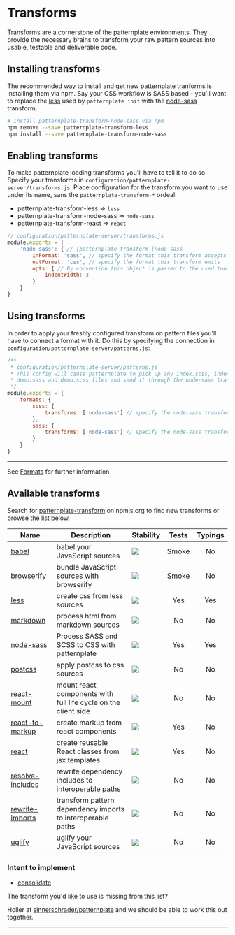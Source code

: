 # Transforms

Transforms are a cornerstone of the patternplate environments. They provide
the necessary brains to transform your raw pattern sources into usable, testable
and deliverable code.

## Installing transforms

The recommended way to install and get new patternplate tranforms is installing them via npm.
Say your CSS workflow is SASS based - you'll want to replace the [less](https://github.com/sinnerschrader/patternplate-transform-less) used by `patternplate init` with the [node-sass](https://github.com/marionebl/patternplate-transform-node-sass) transform.

```bash
# Install patternplate-transform-node-sass via npm
npm remove --save patternplate-transform-less
npm install --save patternplate-transform-node-sass
```

## Enabling transforms

To make patternplate loading transforms you'll have to tell it to do so. Specify your transforms in
`configuration/patternplate-server/transforms.js`. Place configuration for the transform you want to use under its name, sans the `patternplate-transform-*` ordeal:

* patternplate-transform-less => `less`
* patternplate-transform-node-sass => `node-sass`
* patternplate-transform-react => `react`

```js
// configuration/patternplate-server/transforms.js
module.exports = {
	'node-sass': { // [patternplate-transform-]node-sass
		inFormat: 'sass', // specify the format this transform accepts
		outFormat: 'css', // specify the format this transform emits
		opts: { // By convention this object is passed to the used tool directly
			indentWidth: 3
		}
	}
}
```

## Using transforms

In order to apply your freshly configured transform on pattern files you'll have to connect a format with it. Do this by specifying the connection in `configuration/patternplate-server/patterns.js`:

```js
/**
 * configuration/patternplate-server/patterns.js
 * This config will cause patternplate to pick up any index.scss, index.sass,
 * demo.sass and demo.scss files and send it through the node-sass transform
 */
module.exports = {
	formats: {
		scss: {
			transforms: ['node-sass'] // specify the node-sass transform under its configured name here
		},
		sass: {
			transforms: ['node-sass'] // specify the node-sass transform under its configured name here
		}
	}
}
```

---
See [Formats](./formats.md) for further information

## Available transforms

Search for [patternplate-transform](https://www.npmjs.com/search?q=patternplate-transform) on npmjs.org to find new transforms or browse the list below.

|Name| Description | Stability | Tests | Typings |
|----|-------------|-----------|:-----:|:-------:|
| [babel][babel] | babel your JavaScript sources | ![][stable] | Smoke | No |
| [browserify][browserify] | bundle JavaScript sources with browserify | ![][stable] | Smoke | No |
| [less][less] | create css from less sources | ![][stable] | Yes | Yes |
| [markdown][markdown] | process html from markdown sources | ![][deprecated] | No | No |
| [node-sass][node-sass] | Process SASS and SCSS to CSS with patternplate | ![][experimental] | Yes | Yes |
| [postcss][postcss] | apply postcss to css sources | ![][stable] | No | No |
| [react-mount][react-mount] | mount react components with full life cycle on the client side | ![][experimental] | No | No |
| [react-to-markup][react-to-markup] | create markup from react components | ![][stable] | Yes | No |
| [react][react] | create reusable React classes from jsx templates | ![][stable] | Yes | No |
| [resolve-includes][resolve-includes] | rewrite dependency includes to interoperable paths | ![][stable] | No | No |
| [rewrite-imports][resolve-imports] | transform pattern dependency imports to interoperable paths | ![][stable] | No | No |
| [uglify][uglify] | uglify your JavaScript sources | ![][stable] | No | No |

### Intent to implement

* [consolidate](https://github.com/sinnerschrader/patternplate/issues/97)

The transform you'd like to use is missing from this list?

Holler at [sinnerschrader/patternplate](https://github.com/sinnerschrader/patternplate/issues/new) and we should be able to work this out together.

----
[babel]: https://www.npmjs.com/package/patternplate-transform-babel
[browserify]: https://www.npmjs.com/package/patternplate-transform-browserify
[less]: https://www.npmjs.com/package/patternplate-transform-less
[markdown]: https://www.npmjs.com/package/patternplate-transform-markdown
[node-sass]: https://www.npmjs.com/package/patternplate-transform-node-sass
[postcss]: https://www.npmjs.com/package/patternplate-transform-postcss
[react-mount]: https://www.npmjs.com/package/patternplate-transform-react-mount
[react-to-markup]: https://www.npmjs.com/package/patternplate-transform-react-to-markup
[react]: https://www.npmjs.com/package/patternplate-transform-react
[resolve-includes]: https://www.npmjs.com/package/patternplate-transform-resolve-includes
[resolve-imports]: https://www.npmjs.com/package/patternplate-transform-resolve-imports
[uglify]: https://www.npmjs.com/package/patternplate-transform-uglify

[deprecated]: https://img.shields.io/badge/stability-deprecated-red.svg?style=flat-square
[experimental]: https://img.shields.io/badge/stability-experimental-orange.svg?style=flat-square
[stable]: https://img.shields.io/badge/stability-stable-green.svg?style=flat-square
[locked]: https://img.shields.io/badge/stability-locked-blue.svg?style=flat-square
